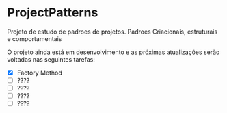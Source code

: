 # ProjectPatterns

Projeto de estudo de padroes de projetos. Padroes Criacionais, estruturais e comportamentais

O projeto ainda está em desenvolvimento e as próximas atualizações serão voltadas nas seguintes tarefas:

- [X] Factory Method
- [ ] ????
- [ ] ????
- [ ] ????
- [ ] ????
